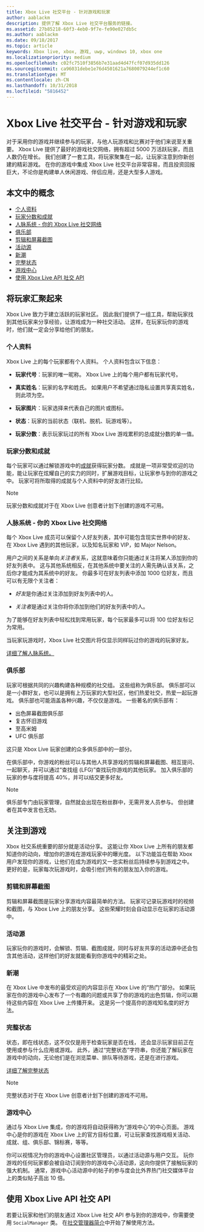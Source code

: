 ```yaml
---
title: Xbox Live 社交平台 - 针对游戏和玩家
author: aablackm
description: 提供了解 Xbox Live 社交平台服务的链接。
ms.assetid: 27b85218-60f3-4eb0-9f7e-fe90e027db5c
ms.author: aablackm
ms.date: 09/18/2017
ms.topic: article
keywords: Xbox live, xbox, 游戏, uwp, windows 10, xbox one
ms.localizationpriority: medium
ms.openlocfilehash: c02fc7510f3856b7e31aad4d47fcf07d935dd126
ms.sourcegitcommit: ca96031debe1e76d4501621a7680079244ef1c60
ms.translationtype: MT
ms.contentlocale: zh-CN
ms.lasthandoff: 10/31/2018
ms.locfileid: "5816452"
---
```

# <a name="xbox-live-social-platform---for-games-and-gamers"></a>Xbox Live 社交平台 - 针对游戏和玩家

对于采用你的游戏并继续参与的玩家，与他人玩游戏和比赛对于他们来说至关重要。 Xbox Live 提供了最好的游戏社交网络，拥有超过 5000 万活跃玩家，而且人数仍在增长。 我们创建了一套工具，将玩家聚集在一起，让玩家注意到你新创建的精彩游戏。 在你的游戏中集成 Xbox Live 社交平台非常容易，而且投资回报巨大，不论你是构建单人休闲游戏、伴侣应用，还是大型多人游戏。

## <a name="concepts-in-this-article"></a>本文中的概念
- [个人资料](#profile)
- [玩家分数和成就](#gamerscore-and-achievements)
- [人脉系统 - 你的 Xbox Live 社交网络](#the-people-system---your-social-network-on-xbox-live)
- [俱乐部](#clubs)
- [剪辑和屏幕截图](#clips-and-screenshots)
- [活动源](#the-activity-feed)
- [新潮](#trending)
- [完整状态](#rich-presence)
- [游戏中心](#game-hubs)
- [使用 Xbox Live API 社交 API](#use-the-xbox-live-social-apis)

## <a name="bringing-gamers-together"></a>将玩家汇聚起来
Xbox Live 致力于建立活跃的玩家社区。 因此我们提供了一组工具，帮助玩家找到其他玩家来分享经验，让游戏成为一种社交活动。 这样，在玩家玩你的游戏时，他们就一定会分享给他们的朋友。 

### <a name="profile"></a>个人资料
Xbox Live 上的每个玩家都有个人资料。 个人资料包含以下信息：

-   **玩家代号**：玩家的唯一昵称。 Xbox Live 上的每个用户都有玩家代号。

-   **真实姓名**：玩家的名字和姓氏。 如果用户不希望通过隐私设置共享真实姓名，则此项为空。

-   **玩家图片**：玩家选择来代表自己的图片或图标。

-   **状态**：玩家的当前状态（联机、脱机、玩游戏等）。

-   **玩家分数**：表示玩家玩过的所有 Xbox Live 游戏累积的总成就分数的单一值。

### <a name="gamerscore-and-achievements"></a>玩家分数和成就
每个玩家可以通过解锁游戏中的[成就](../achievements-2017/achievements.md)获得玩家分数。
成就是一项非常受欢迎的功能，能让玩家在炫耀自己的实力的同时，扩展游戏目标，让玩家参与到你的游戏之中。 玩家可将所取得的成就与个人资料中的好友进行比较。

> [!NOTE]
> 玩家分数和成就对于在 Xbox Live 创意者计划下创建的游戏不可用。

### <a name="the-people-system---your-social-network-on-xbox-live"></a>人脉系统 - 你的 Xbox Live 社交网络
每个 Xbox Live 成员可以保留个人好友列表，其中可能包含现实世界中的好友、在 Xbox Live 遇到的其他玩家，以及知名玩家和 VIP，如 Major Nelson。 

用户之间的关系是单向*关注者*关系，这就意味着你只能通过关注将某人添加到你的好友列表中。 这与其他系统相反，在其他系统中要关注的人需先确认该关系，之后你才能成为其系统中的好友。 你最多可在好友列表中添加 1000 位好友，而且可以有无限个关注者：

-   *好友*是你通过关注添加到好友列表中的人。

-   *关注者*是通过关注你将你添加到他们的好友列表中的人。

为了能够在好友列表中轻松找到常用玩家，每个玩家最多可以将 100 位好友标记为常用。

当玩家玩游戏时，Xbox Live 社交图片将仅显示同样玩过你的游戏的玩家好友。

[详细了解人脉系统。](people-system/xbox-live-people-system.md) 

### <a name="clubs"></a>俱乐部
玩家可根据共同的兴趣构建各种规模的社交组。 这些组称为俱乐部。
俱乐部可以是一小群好友，也可以是拥有上万玩家的大型社区，他们热爱社交，热爱一起玩游戏。
俱乐部也可能涵盖各种兴趣，不仅仅是游戏。 一些著名的俱乐部有：

- 出色屏幕截图俱乐部
- 复古怀旧游戏
- 至高米姆
- UFC 俱乐部

这只是 Xbox Live 玩家创建的众多俱乐部中的一部分。

在俱乐部中，你游戏的粉丝可以与其他人共享游戏的剪辑和屏幕截图、相互提问、一起聊天，并可以通过“查找组 (LFG)”查找玩你游戏的其他玩家。 加入俱乐部的玩家的参与度将提高 40%，并可以结交更多好友。

> [!NOTE]
> 俱乐部专门由玩家管理，自然就会出现在粉丝群中，无需开发人员参与。 但创建者在其中发言也无妨。 

## <a name="getting-eyes-on-games"></a>关注到游戏
Xbox 社交系统重要的部分就是活动分享。 这能让你 Xbox Live 上所有的朋友都知道你的动向，增加你的游戏在游戏玩家中的曝光度。 以下功能旨在帮助 Xbox 用户发现你的游戏，让他们在成为游戏的又一忠实粉丝后持续参与到游戏之中。 更好的是，玩家每次玩游戏时，会吸引他们所有的朋友加入你的游戏。 

### <a name="clips-and-screenshots"></a>剪辑和屏幕截图
剪辑和屏幕截图是玩家分享游戏内容最简单的方法。 玩家可记录玩游戏时的视频和截图，与 Xbox Live 上的朋友分享。 这些荣耀时刻会自动显示在玩家的活动源中。

### <a name="the-activity-feed"></a>活动源
玩家玩你的游戏时，会解锁、剪辑、截图成就，同时与好友共享的活动源中还会包含其他活动，这样他们的好友就能看到你游戏中的精彩之处。

### <a name="trending"></a>新潮
在 Xbox Live 中发布的最受欢迎的内容显示在 Xbox Live 的“热门”部分。 如果玩家在你的游戏中心发布了一个有趣的问题或共享了你的游戏的出色剪辑，你可以期待这些内容在 Xbox Live 上传播开来。 这是另一个提高你的游戏知名度的好方法。

### <a name="rich-presence"></a>完整状态
状态，即在线状态，这不仅仅是用于检查玩家是否在线， 还会显示玩家目前正在使用或参与什么应用或游戏。 此外，通过“完整状态”字符串，你还能了解玩家在游戏中的动向，无论他们是在浏览菜单、排队等待游戏，还是在进行游戏。 

[详细了解完整状态](rich-presence-strings/rich-presence-strings-overview.md)

> [!NOTE]
> 完整状态对于在 Xbox Live 创意者计划下创建的游戏不可用。

### <a name="game-hubs"></a>游戏中心
通过与 Xbox Live 集成，你的游戏将自动获得称为“游戏中心”的中心页面。 游戏中心是你的游戏在 Xbox Live 上的官方目标位置，可让玩家查找游戏相关活动、成就、组、俱乐部、锦标赛，等等。

你可以视情况为你的游戏中心设置社区管理员，以通过活动源与用户交互。 玩你游戏的任何玩家都会被自动订阅到你的游戏中心活动源，这向你提供了接触玩家的强大机制。 通常，游戏中心活动源中的帖子的参与度会比外界热门社交媒体平台上的类似帖子高出 10 倍。

##  <a name="use-the-xbox-live-social-apis"></a>使用 Xbox Live API 社交 API
若要让玩家和他们的朋友通过 Xbox Live 社交 API 参与到你的游戏中，你需要使用 `SocialManager` 类。  在[社交管理器简介](intro-to-social-manager.md)中开始了解使用方法。